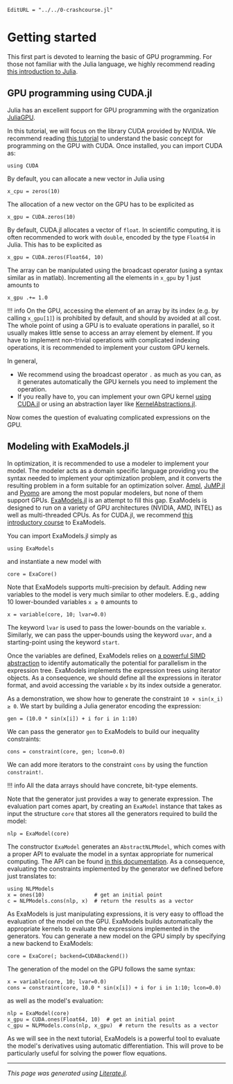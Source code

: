 ```@meta
EditURL = "../../0-crashcourse.jl"
```

# Getting started
This first part is devoted to learning the basic of GPU programming.
For those not familiar with the Julia language, we highly recommend
reading [this introduction to Julia](https://jump.dev/JuMP.jl/stable/tutorials/getting_started/getting_started_with_julia/).

## GPU programming using CUDA.jl
Julia has an excellent support for GPU programming with the organization [JuliaGPU](https://juliagpu.org/).

In this tutorial, we will focus on the library CUDA provided by NVIDIA.
We recommend reading [this tutorial](https://cuda.juliagpu.org/stable/tutorials/introduction/)
to understand the basic concept for programming on the GPU with CUDA. Once installed, you can import CUDA as:

````@example 0-crashcourse
using CUDA
````

By default, you can allocate a new vector in Julia using

````@example 0-crashcourse
x_cpu = zeros(10)
````

The allocation of a new vector on the GPU has to be explicited as

````@example 0-crashcourse
x_gpu = CUDA.zeros(10)
````

By default, CUDA.jl allocates a vector of `float`. In scientific computing, it
is often recommended to work with `double`, encoded by the type `Float64` in Julia.
This has to be explicited as

````@example 0-crashcourse
x_gpu = CUDA.zeros(Float64, 10)
````

The array can be manipulated using the broadcast operator (using a syntax similar as in matlab).
Incrementing all the elements in `x_gpu` by 1 just amounts to

````@example 0-crashcourse
x_gpu .+= 1.0
````

!!! info
    On the GPU, accessing the element of an array by its index (e.g. by calling `x_gpu[1]`)
    is prohibited by default, and should by avoided at all cost. The whole point of using a GPU is to evaluate operations in parallel, so it usually makes little
    sense to access an array element by element. If you have to implement non-trivial operations with complicated indexing operations,
    it is recommended to implement your custom GPU kernels.

In general,

- We recommend using the broadcast operator `.` as much as you can, as it generates automatically the GPU kernels you need to implement the operation.
- If you really have to, you can implement your own GPU kernel [using CUDA.jl](https://cuda.juliagpu.org/stable/tutorials/introduction/#Writing-your-first-GPU-kernel) or using an abstraction layer like [KernelAbstractions.jl](https://github.com/JuliaGPU/KernelAbstractions.jl/).

Now comes the question of evaluating complicated expressions on the GPU.

## Modeling with ExaModels.jl
In optimization, it is recommended to use a modeler to implement your model. The modeler acts as a domain specific language providing you the syntax needed to implement your optimization problem, and
it converts the resulting problem in a form suitable for an optimization solver.
[Ampl](https://ampl.com), [JuMP.jl](https://jump.dev) and [Pyomo](https://www.pyomo.org/) are among the most popular modelers, but none of them support GPUs.
[ExaModels.jl](https://exanauts.github.io/ExaModels.jl/dev/) is an attempt to fill this gap.
ExaModels is designed to run on a variety of GPU architectures (NVIDIA, AMD, INTEL) as well as multi-threaded CPUs.
As for CUDA.jl, we recommend [this introductory course](https://exanauts.github.io/ExaModels.jl/dev/guide/) to ExaModels.

You can import ExaModels.jl simply as

````@example 0-crashcourse
using ExaModels
````

and instantiate a new model with

````@example 0-crashcourse
core = ExaCore()
````

Note that ExaModels supports multi-precision by default.
Adding new variables to the model is very much similar to other modelers. E.g., adding 10 lower-bounded
variables ``x ≥ 0`` amounts to

````@example 0-crashcourse
x = variable(core, 10; lvar=0.0)
````

The keyword `lvar` is used to pass the lower-bounds on the variable `x`. Similarly, we can pass the upper-bounds using the keyword `uvar`,
and a starting-point using the keyword `start`.

Once the variables are defined, ExaModels relies on [a powerful SIMD abstraction](https://exanauts.github.io/ExaModels.jl/dev/simd/) to identify
automatically the potential for parallelism in the expression tree.
ExaModels implements the expression trees using iterator objects. As a consequence,
we should define all the expressions in iterator format, and avoid accessing the variable `x` by its index outside a generator.

As a demonstration, we show how to generate the constraint ``10 × sin(x_i) ≥ 0``.
We start by building a Julia generator encoding the expression:

````@example 0-crashcourse
gen = (10.0 * sin(x[i]) + i for i in 1:10)
````

We can pass the generator `gen` to ExaModels to build our inequality constraints:

````@example 0-crashcourse
cons = constraint(core, gen; lcon=0.0)
````

We can add more iterators to the constraint `cons` by using the function `constraint!`.

!!! info
    All the data arrays should have concrete, bit-type elements.

Note that the generator just provides a way to generate expression.
The evaluation part comes apart, by creating an `ExaModel` instance that takes as input
the structure `core` that stores all the generators required to build the model:

````@example 0-crashcourse
nlp = ExaModel(core)
````

The constructor `ExaModel` generates an `AbstractNLPModel`, which comes with a proper API
to evaluate the model in a syntax appropriate for numerical computing.
The API can be found [in this documentation](https://jso.dev/NLPModels.jl/stable/api/#Reference-guide).
As a consequence, evaluating the constraints implemented by the generator we defined before just translates to:

````@example 0-crashcourse
using NLPModels
x = ones(10)                # get an initial point
c = NLPModels.cons(nlp, x)  # return the results as a vector
````

As ExaModels is just manipulating expressions, it is very easy to offload the evaluation of the model on the GPU.
ExaModels builds automatically the appropriate kernels to evaluate the expressions implemented in the generators.
You can generate a new model on the GPU simply by specifying a new backend to ExaModels:

````@example 0-crashcourse
core = ExaCore(; backend=CUDABackend())
````

The generation of the model on the GPU follows the same syntax:

````@example 0-crashcourse
x = variable(core, 10; lvar=0.0)
cons = constraint(core, 10.0 * sin(x[i]) + i for i in 1:10; lcon=0.0)
````

as well as the model's evaluation:

````@example 0-crashcourse
nlp = ExaModel(core)
x_gpu = CUDA.ones(Float64, 10)  # get an initial point
c_gpu = NLPModels.cons(nlp, x_gpu)  # return the results as a vector
````

As we will see in the next tutorial, ExaModels is a powerful tool to evaluate the
model's derivatives using automatic differentiation. This will prove to be particularly
useful for solving the power flow equations.

---

*This page was generated using [Literate.jl](https://github.com/fredrikekre/Literate.jl).*

